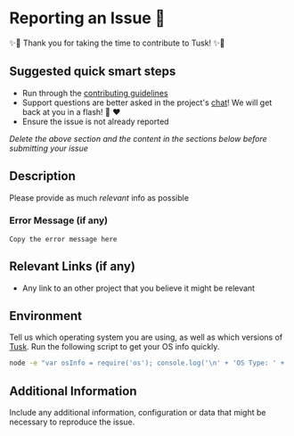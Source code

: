# Reporting an Issue 🚀

✨🎉 Thank you for taking the time to contribute to Tusk! ✨🎉

## Suggested quick smart steps

- Run through the [contributing guidelines](https://github.com/champloohq/tusk/blob/master/contributing.md)
- Support questions are better asked in the project's [chat](https://gitter.im/tusk/Lobby)! We will get back at you in a flash! 🙌 ❤️
- Ensure the issue is not already reported

*Delete the above section and the content in the sections below before submitting your issue*

## Description

Please provide as much *relevant* info as possible

### Error Message (if any)

```
Copy the error message here
```

## Relevant Links (if any)

- Any link to an other project that you believe it might be relevant

## Environment

Tell us which operating system you are using, as well as which versions of [Tusk](https://github.com/champloohq/tusk/releases/latest).
Run the following script to get your OS info quickly.

```bash
node -e "var osInfo = require('os'); console.log('\n' + 'OS Type: ' + '\t' + osInfo.type() + '\n' + 'OS Platform:' + '\t' + osInfo.platform() + '\n' + 'OS Release: ' + '\t' + osInfo.release() + '\n');"
```

## Additional Information

Include any additional information, configuration or data that might be necessary to reproduce the issue.
